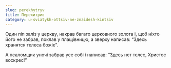 ```yaml
---
slug: perekhytryv
title: Перехитрив
category: u-sviatykh-ottsiv-ne-znaidesh-kintsiv
---
```

Один піп заліз у церкву, накрав багато церковного золота і, щоб ніхто його не забрав, поклав у плащівницю, а зверху написав: “Здесь хранятся тєлєса божіє”.

А псаломщик уночі забрав усе собі і написав: “Здесь нєт тєлес, Христос воскрес!”
